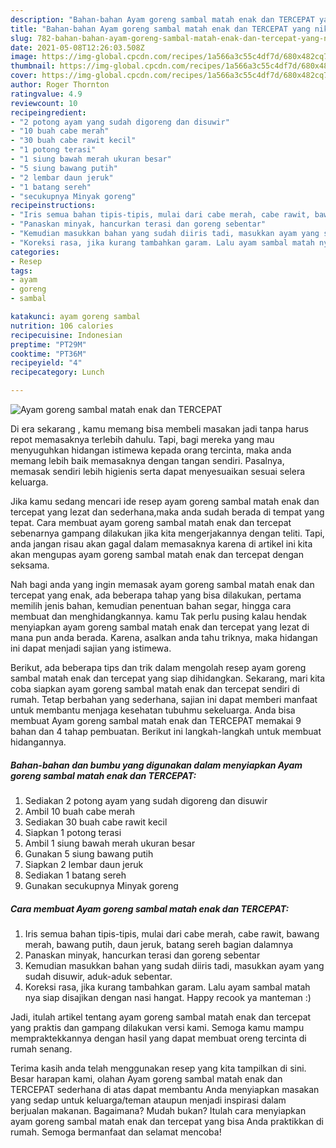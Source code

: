```yaml
---
description: "Bahan-bahan Ayam goreng sambal matah enak dan TERCEPAT yang nikmat Untuk Jualan"
title: "Bahan-bahan Ayam goreng sambal matah enak dan TERCEPAT yang nikmat Untuk Jualan"
slug: 782-bahan-bahan-ayam-goreng-sambal-matah-enak-dan-tercepat-yang-nikmat-untuk-jualan
date: 2021-05-08T12:26:03.508Z
image: https://img-global.cpcdn.com/recipes/1a566a3c55c4df7d/680x482cq70/ayam-goreng-sambal-matah-enak-dan-tercepat-foto-resep-utama.jpg
thumbnail: https://img-global.cpcdn.com/recipes/1a566a3c55c4df7d/680x482cq70/ayam-goreng-sambal-matah-enak-dan-tercepat-foto-resep-utama.jpg
cover: https://img-global.cpcdn.com/recipes/1a566a3c55c4df7d/680x482cq70/ayam-goreng-sambal-matah-enak-dan-tercepat-foto-resep-utama.jpg
author: Roger Thornton
ratingvalue: 4.9
reviewcount: 10
recipeingredient:
- "2 potong ayam yang sudah digoreng dan disuwir"
- "10 buah cabe merah"
- "30 buah cabe rawit kecil"
- "1 potong terasi"
- "1 siung bawah merah ukuran besar"
- "5 siung bawang putih"
- "2 lembar daun jeruk"
- "1 batang sereh"
- "secukupnya Minyak goreng"
recipeinstructions:
- "Iris semua bahan tipis-tipis, mulai dari cabe merah, cabe rawit, bawang merah, bawang putih, daun jeruk, batang sereh bagian dalamnya"
- "Panaskan minyak, hancurkan terasi dan goreng sebentar"
- "Kemudian masukkan bahan yang sudah diiris tadi, masukkan ayam yang sudah disuwir, aduk-aduk sebentar."
- "Koreksi rasa, jika kurang tambahkan garam. Lalu ayam sambal matah nya siap disajikan dengan nasi hangat. Happy recook ya manteman :)"
categories:
- Resep
tags:
- ayam
- goreng
- sambal

katakunci: ayam goreng sambal 
nutrition: 106 calories
recipecuisine: Indonesian
preptime: "PT29M"
cooktime: "PT36M"
recipeyield: "4"
recipecategory: Lunch

---
```



![Ayam goreng sambal matah enak dan TERCEPAT](https://img-global.cpcdn.com/recipes/1a566a3c55c4df7d/680x482cq70/ayam-goreng-sambal-matah-enak-dan-tercepat-foto-resep-utama.jpg)

Di era  sekarang , kamu memang bisa membeli masakan jadi tanpa harus repot memasaknya terlebih dahulu. Tapi, bagi mereka yang mau menyuguhkan hidangan istimewa kepada orang tercinta, maka anda memang lebih baik memasaknya dengan tangan sendiri. Pasalnya, memasak sendiri lebih higienis serta dapat menyesuaikan sesuai selera keluarga.

Jika kamu sedang mencari ide resep ayam goreng sambal matah enak dan tercepat yang lezat dan sederhana,maka anda sudah berada di tempat yang tepat. Cara membuat ayam goreng sambal matah enak dan tercepat  sebenarnya gampang dilakukan jika kita mengerjakannya dengan teliti. Tapi, anda jangan risau akan gagal dalam memasaknya 
karena di artikel ini kita akan mengupas ayam goreng sambal matah enak dan tercepat dengan seksama.  



Nah bagi anda yang ingin memasak ayam goreng sambal matah enak dan tercepat yang enak, ada beberapa tahap yang bisa dilakukan, pertama memilih jenis bahan, kemudian penentuan bahan segar, hingga cara membuat dan menghidangkannya. kamu Tak perlu pusing kalau hendak menyiapkan ayam goreng sambal matah enak dan tercepat yang lezat di mana pun anda berada. Karena, asalkan anda  tahu triknya, maka hidangan ini dapat menjadi sajian yang istimewa.

Berikut, ada beberapa tips dan trik dalam mengolah resep ayam goreng sambal matah enak dan tercepat yang siap dihidangkan. Sekarang, mari kita coba siapkan ayam goreng sambal matah enak dan tercepat sendiri di rumah. Tetap berbahan yang sederhana, sajian ini dapat memberi manfaat untuk membantu menjaga kesehatan tubuhmu sekeluarga. Anda bisa membuat Ayam goreng sambal matah enak dan TERCEPAT memakai 9 bahan dan 4 tahap pembuatan. Berikut ini langkah-langkah untuk membuat hidangannya.

<!--inarticleads1-->

##### Bahan-bahan dan bumbu yang digunakan dalam menyiapkan Ayam goreng sambal matah enak dan TERCEPAT:

1. Sediakan 2 potong ayam yang sudah digoreng dan disuwir
1. Ambil 10 buah cabe merah
1. Sediakan 30 buah cabe rawit kecil
1. Siapkan 1 potong terasi
1. Ambil 1 siung bawah merah ukuran besar
1. Gunakan 5 siung bawang putih
1. Siapkan 2 lembar daun jeruk
1. Sediakan 1 batang sereh
1. Gunakan secukupnya Minyak goreng




<!--inarticleads2-->

##### Cara membuat Ayam goreng sambal matah enak dan TERCEPAT:

1. Iris semua bahan tipis-tipis, mulai dari cabe merah, cabe rawit, bawang merah, bawang putih, daun jeruk, batang sereh bagian dalamnya
1. Panaskan minyak, hancurkan terasi dan goreng sebentar
1. Kemudian masukkan bahan yang sudah diiris tadi, masukkan ayam yang sudah disuwir, aduk-aduk sebentar.
1. Koreksi rasa, jika kurang tambahkan garam. Lalu ayam sambal matah nya siap disajikan dengan nasi hangat. Happy recook ya manteman :)




Jadi, itulah artikel tentang  ayam goreng sambal matah enak dan tercepat  yang praktis dan gampang dilakukan versi kami. Semoga kamu mampu mempraktekkannya dengan hasil yang dapat membuat oreng tercinta di rumah senang. 

Terima kasih anda telah menggunakan resep yang kita tampilkan di sini. Besar harapan kami, olahan  Ayam goreng sambal matah enak dan TERCEPAT sederhana di atas dapat membantu Anda menyiapkan masakan yang sedap untuk keluarga/teman ataupun menjadi inspirasi dalam berjualan makanan. Bagaimana? Mudah bukan? Itulah cara menyiapkan ayam goreng sambal matah enak dan tercepat yang bisa Anda praktikkan di rumah. Semoga bermanfaat dan selamat mencoba!

